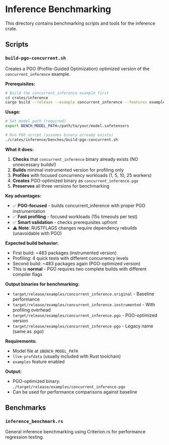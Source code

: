 # Inference Benchmarking

This directory contains benchmarking scripts and tools for the inference crate.

## Scripts

### `build-pgo-concurrent.sh`

Creates a PGO (Profile-Guided Optimization) optimized version of the `concurrent_inference` example.

**Prerequisites:**
```bash
# Build the concurrent_inference example first
cd crates/inference
cargo build --release --example concurrent_inference --features examples
```

**Usage:**
```bash
# Set model path (required)
export BENCH_MODEL_PATH=/path/to/your/model.safetensors

# Run PGO script (assumes binary already exists)
./crates/inference/benches/build-pgo-concurrent.sh
```

**What it does:**
1. **Checks** that `concurrent_inference` binary already exists (NO unnecessary builds!)
2. **Builds** minimal instrumented version for profiling only
3. **Profiles** with focused concurrency workloads (1, 5, 10, 25 workers)
4. **Creates** PGO-optimized binary as `concurrent_inference.pgo`
5. **Preserves** all three versions for benchmarking

**Key advantages:**
- ✅ **PGO-focused** - builds concurrent_inference with proper PGO instrumentation
- ✅ **Fast profiling** - focused workloads (15s timeouts per test)
- ✅ **Smart validation** - checks prerequisites upfront
- ⚠️ **Note**: RUSTFLAGS changes require dependency rebuilds (unavoidable with PGO)

**Expected build behavior:**
- First build: ~483 packages (instrumented version)
- Profiling: 4 quick tests with different concurrency levels
- Second build: ~483 packages again (PGO-optimized version)
- This is **normal** - PGO requires two complete builds with different compiler flags

**Output binaries for benchmarking:**
- `target/release/examples/concurrent_inference.original` - Baseline performance
- `target/release/examples/concurrent_inference.instrumented` - With profiling overhead
- `target/release/examples/concurrent_inference.pgo` - PGO-optimized version
- `target/release/examples/concurrent_inference-pgo` - Legacy name (same as .pgo)

**Requirements:**
- Model file at `$BENCH_MODEL_PATH`
- `llvm-profdata` (usually included with Rust toolchain)
- `examples` feature enabled

**Output:**
- PGO-optimized binary: `./target/release/examples/concurrent_inference-pgo`
- Can be used for performance comparisons against baseline

## Benchmarks

### `inference_benchmark.rs`

General inference benchmarking using Criterion.rs for performance regression testing.